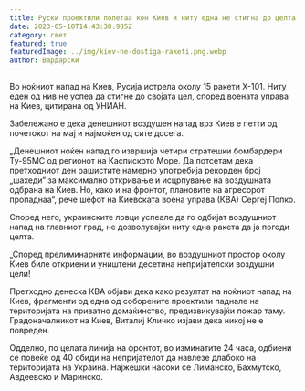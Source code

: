 ```yaml
---
title: Руски проектили полетаа кон Киев и ниту една не стигна до целта
date: 2023-05-10T14:43:38.905Z
category: свет
featured: true
featuredImage: ../img/kiev-ne-dostiga-raketi.png.webp
author: Вардарски
---
```

Во ноќниот напад на Киев, Русија истрела околу 15 ракети X-101. Ниту еден од нив не успеа да стигне до својата цел, според воената управа на Киев, цитирана од УНИАН.

Забележано е дека денешниот воздушен напад врз Киев е петти од почетокот на мај и најмоќен од сите досега.

„Денешниот ноќен напад го извршија четири стратешки бомбардери Ту-95МС од регионот на Каспиското Море. Да потсетам дека претходниот ден рашистите намерно употребија рекорден број „шахеди“ за максимално откривање и исцрпување на воздушната одбрана на Киев. Но, како и на фронтот, плановите на агресорот пропаднаа“, рече шефот на Киевската воена управа (КВА) Сергеј Попко.

Според него, украинските ловци успеале да го одбијат воздушниот напад на главниот град, не дозволувајќи ниту една ракета да ја погоди целта.

„Според прелиминарните информации, во воздушниот простор околу Киев биле откриени и уништени десетина непријателски воздушни цели!

Претходно денеска КВА објави дека како резултат на ноќниот напад на Киев, фрагменти од една од соборените проектили паднале на територијата на приватно домаќинство, предизвикувајќи пожар таму. Градоначалникот на Киев, Виталиј Кличко изјави дека никој не е повреден.

Одделно, по целата линија на фронтот, во изминатите 24 часа, одбиени се повеќе од 40 обиди на непријателот да навлезе длабоко на територијата на Украина. Најжешки насоки се Лиманско, Бахмутско, Авдеевско и Маринско.